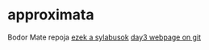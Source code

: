 # approximata
Bodor Mate repoja
[ezek a sylabusok](https://github.com/approximata/velox-syllabus.git)
[day3 webpage on git](https://github.com/approximata/approximata.github.io.git)
